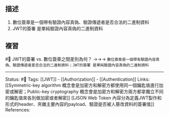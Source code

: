 ## 描述



1. 數位簽章是一個帶有驗證內容真偽、驗證傳遞者是否合法的二進制資料
2. JWT的簽署 是單純驗證內容真偽的二進制資料

## 複習

#🧠 JWT的簽署 vs. 數位簽章之間差別為何？ ->->-> `數位簽章是一個帶有驗證內容真偽、驗證傳遞者是否合法的二進制資料；JWT的簽署 是單純驗證內容真偽的二進制資料`
<!--SR:!2023-03-02,25,250-->

---
Status: #🌱 
Tags:
[[JWT]] - [[Authorization]] - [[Authentication]]
Links:
[[Symmetric-key algorithm 概念會是加密方和解密方都使用同一個鑰匙值進行加密或解密；Public-key cryptography 概念會是加密方和解密方兩方都拿獨立不同的鑰匙值來各別做加密或者解密]]
[[JSON Web Token 內容分為定義JWT製作和形式的header、夾雜主要內容的payload、驗證是否被人篡改資料的簽署值]]
References: